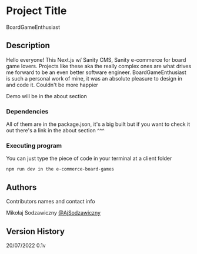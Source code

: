 # Project Title

BoardGameEnthusiast

## Description

Hello everyone! This Next.js w/ Sanity CMS, Sanity e-commerce for board game lovers. Projects like these aka the really complex ones are what drives me forward to be an even better software engineer. BoardGameEnthusiast is such a personal work of mine, it was an absolute pleasure to design in and code it. Couldn't be more happier

Demo will be in the about section

### Dependencies

All of them are in the package.json, it's a big built but if you want to check it out there's a link in the about section ^^^

### Executing program

You can just type the piece of code in your terminal at a client folder

```
npm run dev in the e-commerce-board-games
```

## Authors

Contributors names and contact info

Mikołaj Sodzawiczny
[@AjSodzawiczny](https://twitter.com/AjSodzawiczny)

## Version History

20/07/2022 0.1v
